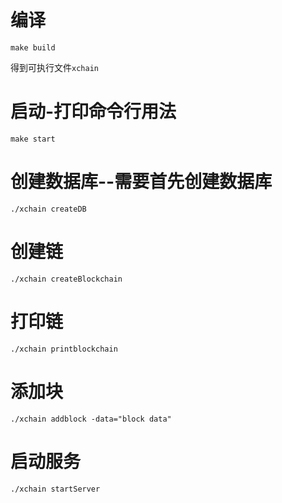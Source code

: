 # 编译
```
make build 
```
得到可执行文件`xchain`
# 启动-打印命令行用法
```
make start
```

# 创建数据库--需要首先创建数据库
```
./xchain createDB
```

# 创建链
```
./xchain createBlockchain
```

# 打印链
```
./xchain printblockchain
```

# 添加块
```  
./xchain addblock -data="block data"
```

# 启动服务
```
./xchain startServer
```